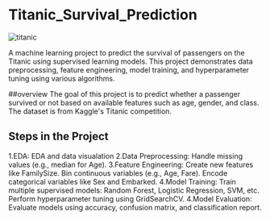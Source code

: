 # Titanic_Survival_Prediction

![titanic](https://github.com/user-attachments/assets/2fe6e9f6-6d51-42d8-aea6-d233d129db56)

A machine learning project to predict the survival of passengers on the Titanic using supervised learning models. This project demonstrates data preprocessing, feature engineering, model training, and hyperparameter tuning using various algorithms.

##overview
The goal of this project is to predict whether a passenger survived or not based on available features such as age, gender, and class. The dataset is from Kaggle's Titanic competition.

## Steps in the Project

1.EDA:
EDA and data visualation
2.Data Preprocessing:
Handle missing values (e.g., median for Age).
3.Feature Engineering:
Create new features like FamilySize.
Bin continuous variables (e.g., Age, Fare).
Encode categorical variables like Sex and Embarked.
4.Model Training:
Train multiple supervised models: Random Forest, Logistic Regression, SVM, etc.
Perform hyperparameter tuning using GridSearchCV.
4.Model Evaluation:
Evaluate models using accuracy, confusion matrix, and classification report.
